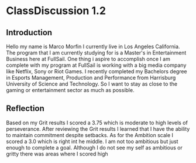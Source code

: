 # ClassDiscussion 1.2 
## Introduction 

Hello my name is Marco Morfin I currently live in Los Angeles California. The program that I am currently studying for is a Master's in Entertainment Business here at FullSail. One thing i aspire to accomplish once I am complete with my program at FullSail is working with a big media company like Netflix, Sony or Riot Games. I recently completed my Bachelors degree in Esports Management, Production and Performance from Harrisburg University of Science and Technology. So I want to stay as close to the gaming or entertainment sector as much as possible. 

## Reflection 

Based on my Grit results I scored a 3.75 which is moderate to high levels of perseverance. After reviewing the Grit results I learned that I have the ability to maintain commitment despite setbacks. 
As for the Ambition scale I scored a 3.0 which is right int he middle. I am not too ambitious but just enough to complete a goal.  Although I do not see my self as ambitious or gritty there was areas where I scored high 